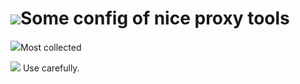 # ![](http://img.lanrentuku.com/img/allimg/1212/5-121204193R5-50.gif)Some config of nice proxy tools

![](http://img.lanrentuku.com/img/allimg/1506/5-15062FZ938-52.gif)Most collected


 ![](http://img.lanrentuku.com/img/allimg/1506/5-15062FZ937-51.gif) Use carefully.
